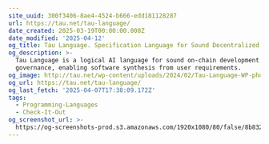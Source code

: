```yaml
---
site_uuid: 300f3406-8ae4-4524-b666-edd181128287
url: https://tau.net/tau-language/
date_created: 2025-03-19T00:00:00.000Z
date_modified: '2025-04-12'
og_title: Tau Language. Specification Language for Sound Decentralized Development
og_description: >-
  Tau Language is a logical AI language for sound on-chain development and
  governance, enabling software synthesis from user requirements.
og_image: http://tau.net/wp-content/uploads/2024/02/Tau-Language-WP-photo.png
og_url: https://tau.net/tau-language/
og_last_fetch: '2025-04-07T17:38:09.172Z'
tags:
  - Programming-Languages
  - Check-It-Out
og_screenshot_url: >-
  https://og-screenshots-prod.s3.amazonaws.com/1920x1080/80/false/8b8322fe8558b1043d995e52a2c9b09d7bacbda72a8262e4a3c8268756819785.jpeg
---
```





